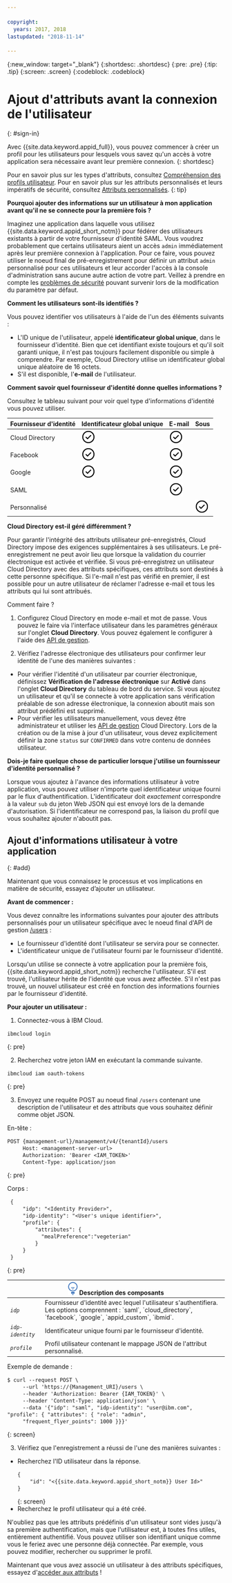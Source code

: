 ```yaml
---

copyright:
  years: 2017, 2018
lastupdated: "2018-11-14"

---
```


{:new_window: target="_blank"}
{:shortdesc: .shortdesc}
{:pre: .pre}
{:tip: .tip}
{:screen: .screen}
{:codeblock: .codeblock}

# Ajout d'attributs avant la connexion de l'utilisateur
{: #sign-in}

Avec {{site.data.keyword.appid_full}}, vous pouvez commencer à créer un profil pour les utilisateurs pour lesquels vous savez qu'un accès à votre application sera nécessaire avant leur première connexion.
{: shortdesc}

Pour en savoir plus sur les types d'attributs, consultez [Compréhension des profils utilisateur](user-profile.html). Pour en savoir plus sur les attributs personnalisés et leurs impératifs de sécurité, consultez [Attributs personnalisés](custom-attributes.html).
{: tip}

**Pourquoi ajouter des informations sur un utilisateur à mon application avant qu'il ne se connecte pour la première fois ?**

Imaginez une application dans laquelle vous utilisez {{site.data.keyword.appid_short_notm}} pour fédérer des utilisateurs existants à partir de votre fournisseur d'identité SAML. Vous voudrez probablement que certains utilisateurs aient un accès `admin` immédiatement après leur première connexion à l'application. Pour ce faire, vous pouvez utiliser le noeud final de pré-enregistrement pour définir un attribut `admin` personnalisé pour ces utilisateurs et leur accorder l'accès à la console d'administration sans aucune autre action de votre part. Veillez à prendre en compte les [problèmes de sécurité](custom-attributes.html) pouvant survenir lors de la modification du paramètre par défaut.

**Comment les utilisateurs sont-ils identifiés ?**

Vous pouvez identifier vos utilisateurs à l'aide de l'un des éléments suivants :

* L'ID unique de l'utilisateur, appelé **identificateur global unique**, dans le fournisseur d'identité. Bien que cet identifiant existe toujours et qu'il soit garanti unique, il n'est pas toujours facilement disponible ou simple à comprendre. Par exemple, Cloud Directory utilise un identificateur global unique aléatoire de 16 octets.
* S'il est disponible, l'**e-mail** de l'utilisateur.

**Comment savoir quel fournisseur d'identité donne quelles informations ?**

Consultez le tableau suivant pour voir quel type d'informations d'identité vous pouvez utiliser.

<table>
  <thead>
    <tr>
      <th>Fournisseur
d'identité</th>
      <th>Identificateur global unique</th>
      <th>E-mail</th>
      <th>Sous</th>
    </tr>
  </thead>
  <tbody>
    <tr>
      <td>Cloud Directory</td>
      <td><img src="images/confirm.png" width="32" alt="Fonction disponible" style="width:32px;" /></td>
      <td><img src="images/confirm.png" width="32" alt="Fonction disponible" style="width:32px;" /></td>
      <td> </td>
    </tr>
    <tr>
      <td>Facebook</td>
      <td><img src="images/confirm.png" width="32" alt="Fonction disponible" style="width:32px;" /></td>
      <td><img src="images/confirm.png" width="32" alt="Fonction disponible" style="width:32px;" /></td>
      <td> </td>
    </tr>
    <tr>
      <td>Google</td>
      <td><img src="images/confirm.png" width="32" alt="Fonction disponible" style="width:32px;" /></td>
      <td><img src="images/confirm.png" width="32" alt="Fonction disponible" style="width:32px;" /></td>
      <td> </td>
    </tr>
    <tr>
      <td>SAML</td>
      <td></td>
      <td><img src="images/confirm.png" width="32" alt="Fonction disponible" style="width:32px;" /></td>
      <td> </td>
    </tr>
    <tr>
      <td>Personnalisé</td>
      <td> </td>
      <td> </td>
      <td><img src="images/confirm.png" width="32" alt="Fonction disponible" style="width:32px;" /></td>
    </tr>
  </tbody>
</table>

**Cloud Directory est-il géré différemment ?**

Pour garantir l'intégrité des attributs utilisateur pré-enregistrés, Cloud Directory impose des exigences supplémentaires à ses utilisateurs. Le pré-enregistrement ne peut avoir lieu que lorsque la validation du courrier électronique est activée et vérifiée. Si vous pré-enregistrez un utilisateur Cloud Directory avec des attributs spécifiques, ces attributs sont destinés à cette personne spécifique. Si l'e-mail n'est pas vérifié en premier, il est possible pour un autre utilisateur de réclamer l'adresse e-mail et tous les attributs qui lui sont attribués.

Comment faire ?

1. Configurez Cloud Directory en mode e-mail et mot de passe. Vous pouvez le faire via l'interface utilisateur dans les paramètres généraux sur l'onglet **Cloud Directory**. Vous pouvez également le configurer à l'aide des [API de gestion](https://appid-management.ng.bluemix.net/swagger-ui/#!/Cloud_Directory_Users/createCloudDirectoryUser).

2. Vérifiez l'adresse électronique des utilisateurs pour confirmer leur identité de l'une des manières suivantes :

  * Pour vérifier l'identité d'un utilisateur par courrier électronique, définissez **Vérification de l'adresse électronique** sur **Activé** dans l'onglet **Cloud Directory** du tableau de bord du service. Si vous ajoutez un utilisateur et qu'il se connecte à votre application sans vérification préalable de son adresse électronique, la connexion aboutit mais son attribut prédéfini est supprimé.
  * Pour vérifier les utilisateurs manuellement, vous devez être administrateur et utiliser les [API de gestion](https://appid-management.ng.bluemix.net/swagger-ui/#!/Cloud_Directory_Users/createCloudDirectoryUser) Cloud Directory. Lors de la création ou de la mise à jour d'un utilisateur, vous devez explicitement définir la zone `status` sur `CONFIRMED` dans votre contenu de données utilisateur.

**Dois-je faire quelque chose de particulier lorsque j'utilise un fournisseur d'identité personnalisé ?**

Lorsque vous ajoutez à l'avance des informations utilisateur à votre application, vous pouvez utiliser n'importe quel identificateur unique fourni par le flux d'authentification. L'identificateur doit _exactement_ correspondre à la valeur `sub` du jeton Web JSON qui est envoyé lors de la demande d'autorisation. Si l'identificateur ne correspond pas, la liaison du profil que vous souhaitez ajouter n'aboutit pas.



## Ajout d'informations utilisateur à votre application
{: #add}

Maintenant que vous connaissez le processus et vos implications en matière de sécurité, essayez d’ajouter un utilisateur.

**Avant de commencer :**

Vous devez connaître les informations suivantes pour ajouter des attributs personnalisés pour un utilisateur spécifique avec le noeud final d'API de gestion [/users](https://appid-management.ng.bluemix.net/swagger-ui/#!/Users/users_search_user_profile) :

* Le fournisseur d'identité dont l'utilisateur se servira pour se connecter.
* L'identificateur unique de l'utilisateur fourni par le fournisseur d'identité.

Lorsqu'un utilise se connecte à votre application pour la première fois, {{site.data.keyword.appid_short_notm}} recherche l'utilisateur. S'il est trouvé, l'utilisateur hérite de l'identité que vous avez affectée. S'il n'est pas trouvé, un nouvel utilisateur est créé en fonction des informations fournies par le fournisseur d'identité.

**Pour ajouter un utilisateur :**

1. Connectez-vous à IBM Cloud.
  ```
  ibmcloud login
  ```
  {: pre}

2. Recherchez votre jeton IAM en exécutant la commande suivante.
  ```
  ibmcloud iam oauth-tokens
  ```
  {: pre}

3. Envoyez une requête POST au noeud final `/users` contenant une description de l'utilisateur et des attributs que vous souhaitez définir comme objet JSON.

  En-tête :
  ```
  POST {management-url}/management/v4/{tenantId}/users
       Host: <management-server-url>
       Authorization: 'Bearer <IAM_TOKEN>'
       Content-Type: application/json
  ```
  {: pre}

  Corps :
  ```
   {
       "idp": "<Identity Provider>",
       "idp-identity": "<User's unique identifier>",
       "profile": {
           "attributes": {
             "mealPreference":"vegeterian"
           }
       }
   }
  ```
  {: pre}

  <table>
    <thead>
      <th colspan=2><img src="images/idea.png" alt="Icône Idée"/> Description des composants</th>
    </thead>
    <tbody>
      <tr>
        <td><code><em>idp</em></code></td>
        <td>Fournisseur d'identité avec lequel l'utilisateur s'authentifiera. Les options comprennent : `saml`, `cloud_directory`, `facebook`, `google`, `appid_custom`, `ibmid`.</td>
      </tr>
      <tr>
        <td><code><em>idp-identity</em></code></td>
        <td>Identificateur unique fourni par le fournisseur d'identité.</td>
      </tr>
      <tr>
        <td><code><em>profile</em></code></td>
        <td>Profil utilisateur contenant le mappage JSON de l'attribut personnalisé.</td>
      </tr>
    </tbody>
  </table>

  Exemple de demande :
  ```
  $ curl --request POST \
       --url 'https://{Management_URI}/users \
       --header 'Authorization: Bearer {IAM_TOKEN}' \
       --header 'Content-Type: application/json' \
       --data '{"idp": "saml", "idp-identity": "user@ibm.com", "profile": { "attributes": { "role": "admin",
       "frequent_flyer_points": 1000 }}}'
  ```
  {: screen}

3. Vérifiez que l'enregistrement a réussi de l'une des manières suivantes :
  * Recherchez l'ID utilisateur dans la réponse.
    ```
    {
        "id": "<{{site.data.keyword.appid_short_notm}} User Id>"
    }
    ```
    {: screen}
  * Recherchez le profil utilisateur qui a été créé.

N'oubliez pas que les attributs prédéfinis d'un utilisateur sont vides jusqu'à sa première authentification, mais que l'utilisateur est, à toutes fins utiles, entièrement authentifié. Vous pouvez utiliser son identifiant unique comme vous le feriez avec une personne déjà connectée. Par exemple, vous pouvez modifier, rechercher ou supprimer le profil.

Maintenant que vous avez associé un utilisateur à des attributs spécifiques, essayez d'[accéder aux attributs](/docs/services/appid/custom-attributes.html) !


</br>

